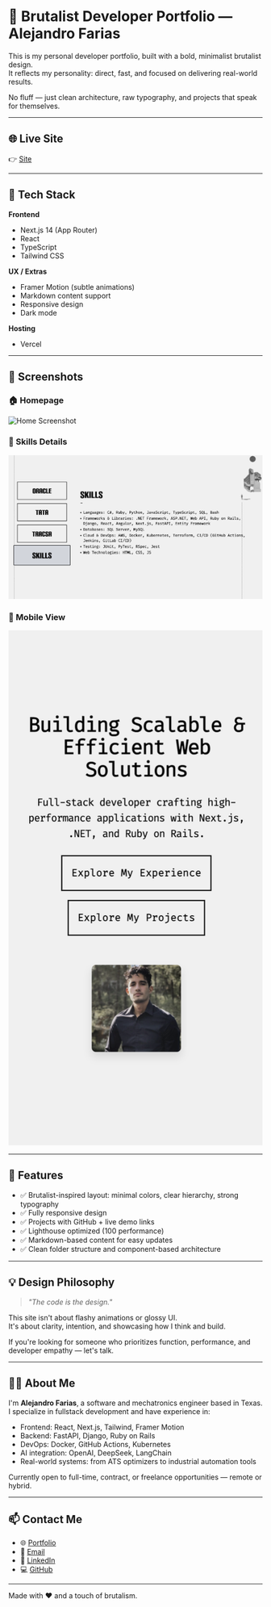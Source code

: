# 🧱 Brutalist Developer Portfolio — Alejandro Farias

This is my personal developer portfolio, built with a bold, minimalist brutalist design.  
It reflects my personality: direct, fast, and focused on delivering real-world results.

No fluff — just clean architecture, raw typography, and projects that speak for themselves.

---

## 🌐 Live Site

👉 [Site](https://alejandrofarias.netlify.app/)

---

## 🚀 Tech Stack

**Frontend**
- Next.js 14 (App Router)
- React
- TypeScript
- Tailwind CSS

**UX / Extras**
- Framer Motion (subtle animations)
- Markdown content support
- Responsive design
- Dark mode

**Hosting**
- Vercel

---

## 📸 Screenshots

### 🏠 Homepage
![Home Screenshot](./public/screenshots/home.png)

### 🧠 Skills Details
![Project Screenshot](./public/screenshots/skills.png)

### 📱 Mobile View
![Mobile Screenshot](./public/screenshots/mobile.png)

---

## 🧩 Features

- ✅ Brutalist-inspired layout: minimal colors, clear hierarchy, strong typography
- ✅ Fully responsive design
- ✅ Projects with GitHub + live demo links
- ✅ Lighthouse optimized (100 performance)
- ✅ Markdown-based content for easy updates
- ✅ Clean folder structure and component-based architecture


---

## 💡 Design Philosophy

> *"The code is the design."*

This site isn't about flashy animations or glossy UI.  
It's about clarity, intention, and showcasing how I think and build.

If you're looking for someone who prioritizes function, performance, and developer empathy — let's talk.

---

## 👨‍💻 About Me

I'm **Alejandro Farias**, a software and mechatronics engineer based in Texas.  
I specialize in fullstack development and have experience in:

- Frontend: React, Next.js, Tailwind, Framer Motion
- Backend: FastAPI, Django, Ruby on Rails
- DevOps: Docker, GitHub Actions, Kubernetes
- AI integration: OpenAI, DeepSeek, LangChain
- Real-world systems: from ATS optimizers to industrial automation tools

Currently open to full-time, contract, or freelance opportunities — remote or hybrid.

---

## 📫 Contact Me

- 🌐 [Portfolio](https://alejandrofarias.netlify.app/)
- 📧 [Email](mailto:alejandrofariaslozoya@gmail.com)
- 💼 [LinkedIn](https://www.linkedin.com/in/cfariaslozoya)
- 💻 [GitHub](https://github.com/ElGuitarrero)

---

Made with ❤️ and a touch of brutalism.